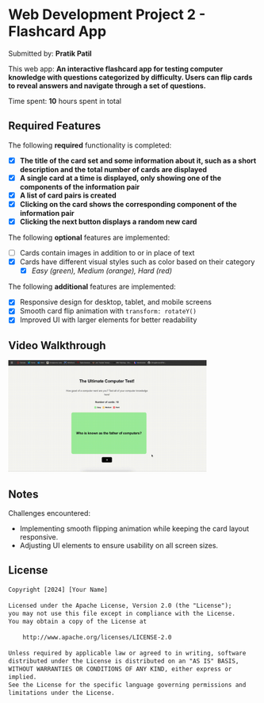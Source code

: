 # Web Development Project 2 - Flashcard App

Submitted by: **Pratik Patil**

This web app: **An interactive flashcard app for testing computer knowledge with questions categorized by difficulty. Users can flip cards to reveal answers and navigate through a set of questions.**

Time spent: **10** hours spent in total

## Required Features

The following **required** functionality is completed:

- [x] **The title of the card set and some information about it, such as a short description and the total number of cards are displayed**
- [x] **A single card at a time is displayed, only showing one of the components of the information pair**
- [x] **A list of card pairs is created**
- [x] **Clicking on the card shows the corresponding component of the information pair**
- [x] **Clicking the next button displays a random new card**

The following **optional** features are implemented:

- [ ] Cards contain images in addition to or in place of text
- [x] Cards have different visual styles such as color based on their category
  - [x] *Easy (green), Medium (orange), Hard (red)*

The following **additional** features are implemented:

* [x] Responsive design for desktop, tablet, and mobile screens
* [x] Smooth card flip animation with `transform: rotateY()`
* [x] Improved UI with larger elements for better readability

## Video Walkthrough
<img src="https://github.com/github-pratik/web101-week2/blob/main/project2.gif" alt="Demo of Flash Card" width="400">

## Notes

Challenges encountered:
- Implementing smooth flipping animation while keeping the card layout responsive.
- Adjusting UI elements to ensure usability on all screen sizes.

## License

    Copyright [2024] [Your Name]

    Licensed under the Apache License, Version 2.0 (the "License");
    you may not use this file except in compliance with the License.
    You may obtain a copy of the License at

        http://www.apache.org/licenses/LICENSE-2.0

    Unless required by applicable law or agreed to in writing, software
    distributed under the License is distributed on an "AS IS" BASIS,
    WITHOUT WARRANTIES OR CONDITIONS OF ANY KIND, either express or implied.
    See the License for the specific language governing permissions and
    limitations under the License.
